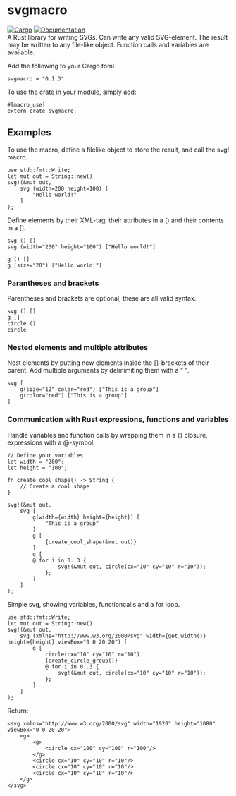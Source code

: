 # svgmacro
[![Cargo](https://img.shields.io/crates/v/svgmacro.svg)](https://crates.io/crates/svgmacro) 
[![Documentation](https://docs.rs/svgmacro/badge.svg)](https://docs.rs/svgmacro/)
<br>
A Rust library for writing SVGs. Can write any valid SVG-element.
The result may be written to any file-like object.
Function calls and variables are available.

Add the following to your Cargo.toml
```
svgmacro = "0.1.3"
```

To use the crate in your module, simply add:
```
#[macro_use]
extern crate svgmacro;
```

## Examples
To use the macro, define a filelike object to store the result, and call the svg! macro.
```
use std::fmt::Write;
let mut out = String::new()
svg!(&mut out,
    svg (width=200 height=100) [
        "Hello world!"
    ]
);
```
Define elements by their XML-tag, their attributes in a () and their contents in a [].

```
svg () []
svg (width="200" height="100") ["Hello world!"]

g () []
g (size="20") ["Hello world!"]
```
### Parantheses and brackets
Parentheses and brackets are optional, these are all valid syntax.
```
svg () []
g []
circle ()
circle 
```
### Nested elements and multiple attributes
Nest elements by putting new elements inside the []-brackets of their parent.
Add multiple arguments by delmimiting them with a " ".

```
svg [
    g(size="12" color="red") ["This is a group"]
    g(color="red") ["This is a group"]
]
```
### Communication with Rust expressions, functions and variables
Handle variables and function calls by wrapping them in a {} closure, expressions with a @-symbol.
```
// Define your variables
let width = "200";
let height = "100";

fn create_cool_shape() -> String {
    // Create a cool shape
}

svg!(&mut out,
    svg [
        g(width={width} height={height}) [
            "This is a group"
        ]
        g [
            {create_cool_shape(&mut out)}        
        ]
        g [
        @ for i in 0..3 {
                svg!(&mut out, circle(cx="10" cy="10" r="10"));
            }; 
        ]
    ]
);
```

Simple svg, showing variables, functioncalls and a for loop.
```
use std::fmt::Write;
let mut out = String::new()
svg!(&mut out,
    svg (xmlns="http://www.w3.org/2000/svg" width={get_width()} height={height} viewBox="0 0 20 20") [
        g [
            circle(cx="10" cy="10" r="10")
            {create_circle_group()}
            @ for i in 0..3 {
                svg!(&mut out, circle(cx="10" cy="10" r="10"));
            };                
        ]
    ]
);
```
Return:
```
<svg xmlns="http://www.w3.org/2000/svg" width="1920" height="1080" viewBox="0 0 20 20">
    <g>
        <g>
            <circle cx="100" cy="100" r="100"/>
        </g>
        <circle cx="10" cy="10" r="10"/>
        <circle cx="10" cy="10" r="10"/>
        <circle cx="10" cy="10" r="10"/>
    </g>
</svg>
```
